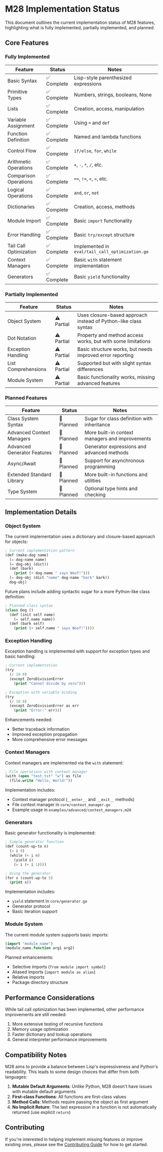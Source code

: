 # M28 Implementation Status

This document outlines the current implementation status of M28 features, highlighting what is fully implemented, partially implemented, and planned.

## Core Features

### Fully Implemented

| Feature | Status | Notes |
|---------|--------|-------|
| Basic Syntax | ✅ Complete | Lisp-style parenthesized expressions |
| Primitive Types | ✅ Complete | Numbers, strings, booleans, None |
| Lists | ✅ Complete | Creation, access, manipulation |
| Variable Assignment | ✅ Complete | Using `=` and `def` |
| Function Definition | ✅ Complete | Named and lambda functions |
| Control Flow | ✅ Complete | `if/else`, `for`, `while` |
| Arithmetic Operations | ✅ Complete | `+`, `-`, `*`, `/`, etc. |
| Comparison Operations | ✅ Complete | `==`, `!=`, `<`, `>`, etc. |
| Logical Operations | ✅ Complete | `and`, `or`, `not` |
| Dictionaries | ✅ Complete | Creation, access, methods |
| Module Import | ✅ Complete | Basic `import` functionality |
| Error Handling | ✅ Complete | Basic `try/except` structure |
| Tail Call Optimization | ✅ Complete | Implemented in `eval/tail_call_optimization.go` |
| Context Managers | ✅ Complete | Basic `with` statement implementation |
| Generators | ✅ Complete | Basic `yield` functionality |

### Partially Implemented

| Feature | Status | Notes |
|---------|--------|-------|
| Object System | ⚠️ Partial | Uses closure-based approach instead of Python-like class syntax |
| Dot Notation | ⚠️ Partial | Property and method access works, but with some limitations |
| Exception Handling | ⚠️ Partial | Basic structure works, but needs improved error reporting |
| List Comprehensions | ⚠️ Partial | Supported but with slight syntax differences |
| Module System | ⚠️ Partial | Basic functionality works, missing advanced features |

### Planned Features

| Feature | Status | Notes |
|---------|--------|-------|
| Class System Syntax | 🔄 Planned | Sugar for class definition with inheritance |
| Advanced Context Managers | 🔄 Planned | More built-in context managers and improvements |
| Advanced Generator Features | 🔄 Planned | Generator expressions and advanced methods |
| Async/Await | 🔄 Planned | Support for asynchronous programming |
| Extended Standard Library | 🔄 Planned | More built-in functions and utilities |
| Type System | 🔄 Planned | Optional type hints and checking |

## Implementation Details

### Object System

The current implementation uses a dictionary and closure-based approach for objects:

```lisp
; Current implementation pattern
(def (make-dog name)
  (= dog-name name)
  (= dog-obj (dict))
  (def (bark)
    (print (+ dog-name " says Woof!")))
  (= dog-obj (dict "name" dog-name "bark" bark))
  dog-obj)
```

Future plans include adding syntactic sugar for a more Python-like class definition:

```lisp
; Planned class syntax
(class Dog ()
  (def (init self name)
    (= self.name name))
  (def (bark self)
    (print (+ self.name " says Woof!"))))
```

### Exception Handling

Exception handling is implemented with support for exception types and basic handling:

```lisp
; Current implementation
(try
  (/ 10 0)
  (except ZeroDivisionError
    (print "Cannot divide by zero")))

; Exception with variable binding
(try
  (/ 10 0)
  (except ZeroDivisionError as err
    (print "Error:" err)))
```

Enhancements needed:
- Better traceback information
- Improved exception propagation
- More comprehensive error messages

### Context Managers

Context managers are implemented via the `with` statement:

```lisp
; File operations with context manager
(with (open "test.txt" "w") as file
  (file.write "Hello, World!"))
```

Implementation includes:
- Context manager protocol (`__enter__` and `__exit__` methods)
- File context manager in `core/context_manager.go`
- Example usage in `examples/advanced/context_managers.m28`

### Generators

Basic generator functionality is implemented:

```lisp
; Simple generator function
(def (count-up-to n)
  (= i 0)
  (while (< i n)
    (yield i)
    (= i (+ i 1))))

; Using the generator
(for x (count-up-to 5)
  (print x))
```

Implementation includes:
- `yield` statement in `core/generator.go`
- Generator protocol
- Basic iteration support

### Module System

The current module system supports basic imports:

```lisp
(import "module_name")
(module_name.function arg1 arg2)
```

Planned enhancements:
- Selective imports (`from module import symbol`)
- Aliased imports (`import module as alias`)
- Relative imports
- Package directory structure

## Performance Considerations

While tail call optimization has been implemented, other performance improvements are still needed:

1. More extensive testing of recursive functions
2. Memory usage optimization
3. Faster dictionary and lookup operations
4. General interpreter performance improvements

## Compatibility Notes

M28 aims to provide a balance between Lisp's expressiveness and Python's readability. This leads to some design choices that differ from both languages:

1. **Mutable Default Arguments**: Unlike Python, M28 doesn't have issues with mutable default arguments
2. **First-class Functions**: All functions are first-class values
3. **Method Calls**: Methods require passing the object as first argument
4. **No Implicit Return**: The last expression in a function is not automatically returned (use explicit `return`)

## Contributing

If you're interested in helping implement missing features or improve existing ones, please see the [Contributing Guide](../contributing.md) for how to get started.